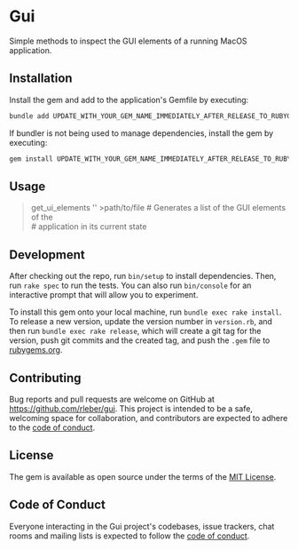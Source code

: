 # Gui

Simple methods to inspect the GUI elements of a running MacOS application.

## Installation

Install the gem and add to the application's Gemfile by executing:

```bash
bundle add UPDATE_WITH_YOUR_GEM_NAME_IMMEDIATELY_AFTER_RELEASE_TO_RUBYGEMS_ORG
```

If bundler is not being used to manage dependencies, install the gem by executing:

```bash
gem install UPDATE_WITH_YOUR_GEM_NAME_IMMEDIATELY_AFTER_RELEASE_TO_RUBYGEMS_ORG
```

## Usage

> get_ui_elements '<application name>' >path/to/file # Generates a list of the GUI elements of the    
                                                     # application in its current state

## Development

After checking out the repo, run `bin/setup` to install dependencies. Then, run `rake spec` to run the tests. You can also run `bin/console` for an interactive prompt that will allow you to experiment.

To install this gem onto your local machine, run `bundle exec rake install`. To release a new version, update the version number in `version.rb`, and then run `bundle exec rake release`, which will create a git tag for the version, push git commits and the created tag, and push the `.gem` file to [rubygems.org](https://rubygems.org).

## Contributing

Bug reports and pull requests are welcome on GitHub at https://github.com/rleber/gui. This project is intended to be a safe, welcoming space for collaboration, and contributors are expected to adhere to the [code of conduct](https://github.com/rleber/gui/blob/master/CODE_OF_CONDUCT.md).

## License

The gem is available as open source under the terms of the [MIT License](https://opensource.org/licenses/MIT).

## Code of Conduct

Everyone interacting in the Gui project's codebases, issue trackers, chat rooms and mailing lists is expected to follow the [code of conduct](https://github.com/rleber/gui/blob/master/CODE_OF_CONDUCT.md).
